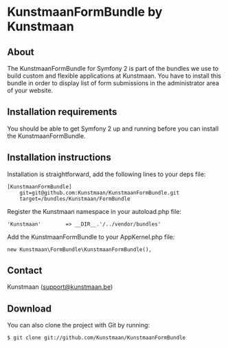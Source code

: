 KunstmaanFormBundle by Kunstmaan
=================================

About
------
The KunstmaanFormBundle for Symfony 2 is part of the bundles we use to build custom and flexible applications at Kunstmaan.
You have to install this bundle in order to display list of form submissions in the administrator area of your website.

Installation requirements
-------------------------
You should be able to get Symfony 2 up and running before you can install the KunstmaanFormBundle.

Installation instructions
-------------------------
Installation is straightforward, add the following lines to your deps file:

```
[KunstmaanFormBundle]
    git=git@github.com:Kunstmaan/KunstmaanFormBundle.git
    target=/bundles/Kunstmaan/FormBundle
```

Register the Kunstmaan namespace in your autoload.php file:

```
'Kunstmaan'        => __DIR__.'/../vendor/bundles'
```

Add the KunstmaanFormBundle to your AppKernel.php file:

```
new Kunstmaan\FormBundle\KunstmaanFormBundle(),
```

Contact
-------
Kunstmaan (support@kunstmaan.be)

Download
--------
You can also clone the project with Git by running:

```
$ git clone git://github.com/Kunstmaan/KunstmaanFormBundle
```
